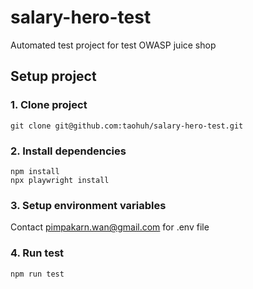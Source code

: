 # salary-hero-test

Automated test project for test OWASP juice shop

## Setup project

### 1. Clone project
```
git clone git@github.com:taohuh/salary-hero-test.git
```

### 2. Install dependencies
```
npm install
npx playwright install
```

### 3. Setup environment variables
Contact pimpakarn.wan@gmail.com for .env file

### 4. Run test
```
npm run test
```